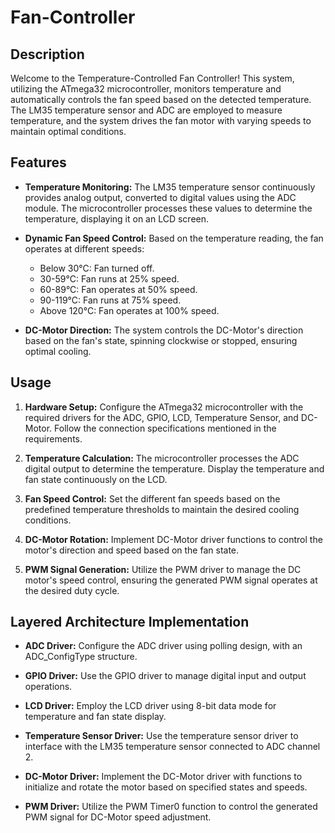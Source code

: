 # Fan-Controller

## Description

Welcome to the Temperature-Controlled Fan Controller! This system, utilizing the ATmega32 microcontroller, monitors temperature and automatically controls the fan speed based on the detected temperature. The LM35 temperature sensor and ADC are employed to measure temperature, and the system drives the fan motor with varying speeds to maintain optimal conditions.

## Features

- **Temperature Monitoring:** The LM35 temperature sensor continuously provides analog output, converted to digital values using the ADC module. The microcontroller processes these values to determine the temperature, displaying it on an LCD screen.

- **Dynamic Fan Speed Control:** Based on the temperature reading, the fan operates at different speeds:
    - Below 30°C: Fan turned off.
    - 30-59°C: Fan runs at 25% speed.
    - 60-89°C: Fan operates at 50% speed.
    - 90-119°C: Fan runs at 75% speed.
    - Above 120°C: Fan operates at 100% speed.

- **DC-Motor Direction:** The system controls the DC-Motor's direction based on the fan's state, spinning clockwise or stopped, ensuring optimal cooling.

## Usage

1. **Hardware Setup:** Configure the ATmega32 microcontroller with the required drivers for the ADC, GPIO, LCD, Temperature Sensor, and DC-Motor. Follow the connection specifications mentioned in the requirements.

2. **Temperature Calculation:** The microcontroller processes the ADC digital output to determine the temperature. Display the temperature and fan state continuously on the LCD.

3. **Fan Speed Control:** Set the different fan speeds based on the predefined temperature thresholds to maintain the desired cooling conditions.

4. **DC-Motor Rotation:** Implement DC-Motor driver functions to control the motor's direction and speed based on the fan state.

5. **PWM Signal Generation:** Utilize the PWM driver to manage the DC motor's speed control, ensuring the generated PWM signal operates at the desired duty cycle.

## Layered Architecture Implementation

- **ADC Driver:** Configure the ADC driver using polling design, with an ADC_ConfigType structure.

- **GPIO Driver:** Use the GPIO driver to manage digital input and output operations.

- **LCD Driver:** Employ the LCD driver using 8-bit data mode for temperature and fan state display.

- **Temperature Sensor Driver:** Use the temperature sensor driver to interface with the LM35 temperature sensor connected to ADC channel 2.

- **DC-Motor Driver:** Implement the DC-Motor driver with functions to initialize and rotate the motor based on specified states and speeds.

- **PWM Driver:** Utilize the PWM Timer0 function to control the generated PWM signal for DC-Motor speed adjustment.

